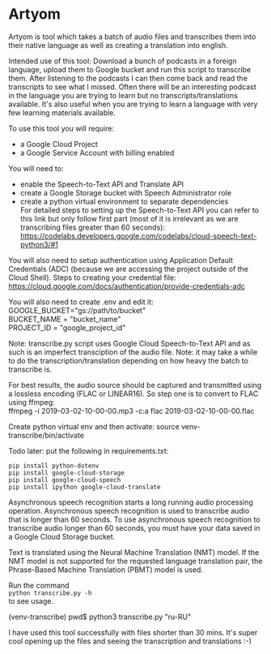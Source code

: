 # Artyom
Artyom is tool which takes a batch of audio files and transcribes them into their native language as well as creating a translation into english. 

Intended use of this tool: Download a bunch of podcasts in a foreign language, upload them to Google bucket and run this script to transcribe them. 
After listening to the podcasts I can then come back and read the transcripts to see what I missed. Often there will be an interesting podcast in the language you are trying to learn but no transcripts/translations available. It's also useful when you are trying to learn a language with very few learning materials available. 

To use this tool you will require:
- a Google Cloud Project
- a Google Service Account with billing enabled

You will need to:
- enable the Speech-to-Text API and Translate API
- create a Google Storage bucket with Speech Administrator role
- create a python virtual environment to separate dependencies   
For detailed steps to setting up the Speech-to-Text API you can refer to this link but only follow first part (most of it is irrelevant as we are transcribing files greater than 60 seconds):
https://codelabs.developers.google.com/codelabs/cloud-speech-text-python3/#1

You will also need to setup authentication using Application Default Credentials (ADC) (because we are accessing the project outside of the Cloud Shell). 
Steps to creating your credential file:
https://cloud.google.com/docs/authentication/provide-credentials-adc

You will also need to create .env and edit it:  
GOOGLE_BUCKET="gs://path/to/bucket"  
BUCKET_NAME = "bucket_name"    
PROJECT_ID = "google_project_id"


Note: transcribe.py script uses Google Cloud Speech-to-Text API and as such is an imperfect transciption of the audio file. 
Note: it may take a while to do the transcription/translation depending on how heavy the batch to transcribe is.

For best results, the audio source should be captured and transmitted using a lossless encoding (FLAC or LINEAR16).
So step one is to convert to FLAC using ffmpeg:   
ffmpeg -i 2019-03-02-10-00-00.mp3 -c:a flac 2019-03-02-10-00-00.flac

Create python virtual env and then activate:
source venv-transcribe/bin/activate

Todo later: put the following in requirements.txt:

`pip install python-dotenv`  
`pip install google-cloud-storage`   
`pip install google-cloud-speech`  
`pip install ipython google-cloud-translate`  

Asynchronous speech recognition starts a long running audio processing operation. Asynchronous speech recognition is used to transcribe audio that is longer than 60 seconds.
To use asynchronous speech recognition to transcribe audio longer than 60 seconds, you must have your data saved in a Google Cloud Storage bucket.

 Text is translated using the Neural Machine Translation (NMT) model. If the NMT model is not supported for the requested language translation pair, the Phrase-Based Machine Translation (PBMT) model is used.


Run the command   
`python transcribe.py -h`  
to see usage.

(venv-transcribe) pwd$ python3 transcribe.py "ru-RU"

I have used this tool successfully with files shorter than 30 mins. It's super cool opening up the files and seeing the transcription and translations :-)
